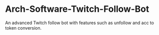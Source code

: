 # Arch-Software-Twitch-Follow-Bot
An advanced Twitch follow bot with features such as unfollow and acc to token conversion.
